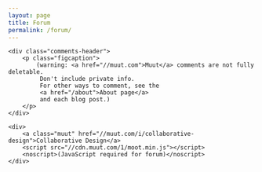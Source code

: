 ```yaml
---
layout: page
title: Forum
permalink: /forum/
---
```


<section id="forum">

    <div class="comments-header">
        <p class="figcaption">
            (warning: <a href="//muut.com">Muut</a> comments are not fully deletable.
             Don't include private info.
             For other ways to comment, see the
             <a href="/about">About page</a>
             and each blog post.)
        </p>
    </div>

    <div>
        <a class="muut" href="//muut.com/i/collaborative-design">Collaborative Design</a>
        <script src="//cdn.muut.com/1/moot.min.js"></script>
        <noscript>(JavaScript required for forum)</noscript>
    </div>

</section>

